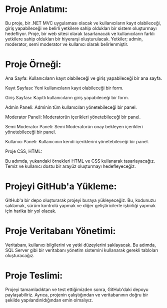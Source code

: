 <h1><b>Proje Anlatımı:</b></h1><p>
Bu proje, bir .NET MVC uygulaması olacak ve kullanıcıların kayıt olabileceği, giriş yapabileceği ve belirli yetkilere sahip oldukları bir sistem oluşturmayı hedefliyor. Proje, bir web sitesi olarak tasarlanacak ve kullanıcıların farklı yetkilere sahip oldukları bir hiyerarşi oluşturulacak. Yetkiler; admin, moderator, semi moderator ve kullanıcı olarak belirlenmiştir.

<h1><b>Proje Örneği:</b></h1><p>
Ana Sayfa: Kullanıcıların kayıt olabileceği ve giriş yapabileceği bir ana sayfa.<p>
Kayıt Sayfası: Yeni kullanıcıların kayıt olabileceği bir form.<p>
Giriş Sayfası: Kayıtlı kullanıcıların giriş yapabileceği bir form.<p>
Admin Paneli: Adminin tüm kullanıcıları yönetebileceği bir panel.<p>
Moderator Paneli: Moderatorün içerikleri yönetebileceği bir panel.<p>
Semi Moderator Paneli: Semi Moderatorün onay bekleyen içerikleri yönetebileceği bir panel.<p>
Kullanıcı Paneli: Kullanıcının kendi içeriklerini yönetebileceği bir panel.<p>
Proje CSS, HTML:<p>
Bu adımda, yukarıdaki örnekleri HTML ve CSS kullanarak tasarlayacağız. Temiz ve kullanıcı dostu bir arayüz oluşturmayı hedefleyeceğiz.<p>

<h1><b>Projeyi GitHub'a Yükleme:</b></h1><p>
GitHub'a bir depo oluşturarak projeyi buraya yükleyeceğiz. Bu, kodunuzu saklamak, sürüm kontrolü yapmak ve diğer geliştiricilerle işbirliği yapmak için harika bir yol olacak.<p>

<h1><b>Proje Veritabanı Yönetimi:</b></h1><p>
Veritabanı, kullanıcı bilgilerini ve yetki düzeylerini saklayacak. Bu adımda, SQL Server gibi bir veritabanı yönetim sistemini kullanarak gerekli tabloları oluşturacağız.<p>

<h1><b>Proje Teslimi:</b></h1><p>
Projeyi tamamladıktan ve test ettiğimizden sonra, GitHub'daki depoyu paylaşabiliriz. Ayrıca, projenin çalıştığından ve veritabanının doğru bir şekilde yapılandırıldığından emin olmalıyız.<p>
